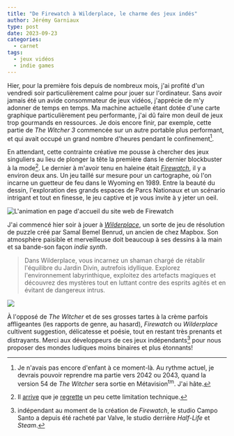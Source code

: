 ```yaml
---
title: "De Firewatch à Wilderplace, le charme des jeux indés"
author: Jérémy Garniaux
type: post
date: 2023-09-23
categories:
  - carnet
tags:
  - jeux vidéos
  - indie games
---
```


Hier, pour la première fois depuis de nombreux mois, j'ai profité d'un vendredi soir particulièrement calme pour jouer sur l'ordinateur. Sans avoir jamais été un avide consommateur de jeux vidéos, j'apprécie de m'y adonner de temps en temps. Ma machine actuelle étant dotée d'une carte graphique particulièrement peu performante, j'ai dû faire mon deuil de jeux trop gourmands en ressources. Je dois encore finir, par exemple, cette partie de _The Witcher 3_ commencée sur un autre portable plus performant, et qui avait occupé un grand nombre d'heures pendant le confinement[^daron].

En attendant, cette contrainte créative me pousse à chercher des jeux singuliers au lieu de plonger la tête la première dans le dernier blockbuster à la mode[^zelda]. Le dernier à m'avoir tenu en haleine était [_Firewatch_](https://www.firewatchgame.com/), il y a environ deux ans. Un jeu taillé sur mesure pour un cartographe, où l'on incarne un guetteur de feu dans le Wyoming en 1989. Entre la beauté du dessin, l'exploration des grands espaces de Parcs Nationaux et un scénario intrigant et tout en finesse, le jeu captive et je vous invite à y jeter un oeil.

![L'animation en page d'accueil du site web de Firewatch](albums/carnet/indiegames/firewatch.gif)

J'ai commencé hier soir à jouer à [_Wilderplace_](https://wilderplace.place/), un sorte de jeu de résolution de puzzle créé par Samal Bemel Benrud, un ancien de chez Mapbox. Son atmosphère paisible et merveilleuse doit beaucoup à ses dessins à la main et sa bande-son façon _indie synth_. 

> Dans Wilderplace, vous incarnez un shaman chargé de rétablir l'équilibre du Jardin Divin, autrefois idyllique. Explorez l'environnement labyrinthique, exploitez des artefacts magiques et découvrez des mystères tout en luttant contre des esprits agités et en évitant de dangereux intrus.

![](albums/carnet/indiegames/wilderplace1.png)

À l'opposé de _The Witcher_ et de ses grosses tartes à la crème parfois affligeantes (les rapports de genre, au hasard), _Firewatch_ ou _Wilderplace_ cultivent suggestion, délicatesse et poésie, tout en restant très prenants et distrayants. Merci aux développeurs de ces jeux indépendants[^valve] pour nous proposer des mondes ludiques moins binaires et plus étonnants!

[^daron]: Je n'avais pas encore d'enfant à ce moment-là. Au rythme actuel, je devrais pouvoir reprendre ma partie vers 2042 ou 2043, quand la version 54 de _The Witcher_ sera sortie en Métavision<sup>tm</sup>. J'ai hâte.

[^zelda]: Il [arrive](https://fr.wikipedia.org/wiki/The_Legend_of_Zelda:_Tears_of_the_Kingdom) que je [regrette](https://fr.wikipedia.org/wiki/Elden_Ring) un peu cette limitation technique. 

[^valve]: indépendant au moment de la création de _Firewatch_, le studio Campo Santo a depuis été racheté par Valve, le studio derrière _Half-Life_ et _Steam_.